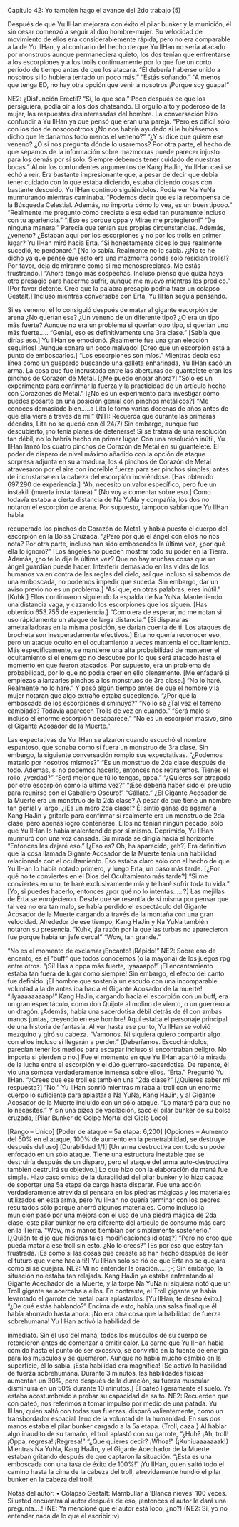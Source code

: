 

Capítulo 42: Yo también hago el avance del 2do trabajo (5)


Después de que Yu IlHan mejorara con éxito el pilar bunker y la munición, él sin cesar comenzó a seguir al dúo hombre-mujer.
Su velocidad de movimiento de ellos era considerablemente rápida, pero no era comparable a la de Yu IlHan, y al contrario del hecho de que Yu IlHan no sería atacado por monstruos aunque permaneciera quieto, los dos tenían que enfrentarse a los escorpiones y a los trolls continuamente por lo que fue un corto periodo de tiempo antes de que los atacara.
“Él debería haberse unido a nosotros si lo hubiera tentado un poco más.” “Estás soñando.”
“A menos que tenga ED, no hay otra opción que venir a nosotros ¡Porque soy guapa!”
 
NE2: ¿Disfunción Erectil? “Sí, lo que sea.”
Poco después de que los persiguiera, podía oír a los dos chateando. El orgullo alto y poderoso de la mujer, las respuestas desinteresadas del hombre. La conversación hizo confundir a Yu IlHan ya que pensó que eran una pareja.
“Pero es difícil sólo con los dos de nosooootroos ¿No nos habría ayudado si le hubiésemos dicho que le daríamos todo menos el veneno?”
“¿Y si dice que quiere ese veneno? ¿O si nos pregunta dónde lo usaremos? Por otra parte, el hecho de que sepamos de la información sobre mazmorras puede parecer injusto para los demás por sí solo. Siempre debemos tener cuidado de nuestras bocas.”
Al oír los contundentes argumentos de Kang HaJin, Yu IlHan casi se echó a reír. Era bastante impresionante que, a pesar de decir que debía tener cuidado con lo que estaba diciendo, estaba diciendo cosas con bastante descuido.
Yu IlHan continuó siguiéndolos. Podía ver Na YuNa murmurando mientras caminaba.
“Podemos decir que es la recompensa de la Búsqueda Celestial. Además, no importa cómo lo vea, es un buen tipooo.”
“Realmente me pregunto cómo creciste a esa edad tan puramente incluso con tu apariencia.”
“¡Eso es porque oppa y Mirae me protegieron!” “De ninguna manera.”
Parecía que tenían sus propias circunstancias. Además, ¿veneno? ¿Estaban aquí por los escorpiones y no por los trolls en primer lugar? Yu IlHan miró hacia Erta.
“Si honestamente dices lo que realmente sucedió, te perdonaré.”
[No lo sabía. Realmente no lo sabía. ¿¡No te he dicho ya que pensé que esto era una mazmorra donde sólo residían trolls!? Por favor, deja de mirarme como si me menospreciaras. Me estás frustrando.]
“Ahora tengo más sospechas. Incluso pienso que quizá haya otro presagio para hacerme sufrir, aunque me muevo mientras los predico.”
[Por favor detente. Creo que la palabra presagio podría traer un colapso Gestalt.] Incluso mientras conversaba con Erta, Yu IlHan seguía pensando.
 
Si es veneno, él lo consiguió después de matar al gigante escorpión de arena ¿No querían ese? ¿Un veneno de un diferente tipo? ¿O era un tipo más fuerte?
Aunque no era un problema si querían otro tipo, si querían uno más fuerte….. “Genial, eso es definitivamente una 3ra clase.”
[Sabía que dirías eso.]
Yu IlHan se emocionó. ¡Realmente fue una gran elección seguirlos! ¡Aunque sonará un poco malvado!
[Creo que un escorpión está a punto de emboscarlos.] “Los escorpiones son míos.”
Mientras decía esa línea como un guepardo buscando una galleta enharinada, Yu IlHan sacó un arma. La cosa que fue incrustada entre las aberturas del guantelete eran los pinchos de Corazón de Metal.
[¿Me puedo enojar ahora?]
“Sólo es un experimento para confirmar la fuerza y la practicidad de un artículo hecho con Corazones de Metal.”
[¿No es un experimento para investigar cómo puedes posarte en una posición genial con pinchos metálicos?]
“Me conoces demasiado bien…..a Lita le tomó varias decenas de años antes de que ella viera a través de mí.”
(NTI: Recuerda que durante las primeras décadas, Lita no se quedó con él 24/7)
Sin embargo, aunque fue descubierto, ¡no tenía planes de detenerse! Si se tratara de una resolución tan débil, no lo habría hecho en primer lugar.
Con una resolución inútil, Yu IlHan lanzó los cuatro pinchos de Corazón de Metal en su guantelete.
El poder de disparo de nivel máximo añadido con la opción de ataque sorpresa adjunta en su armadura, los 4 pinchos de Corazón de Metal atravesaron por el aire con increíble fuerza para ser pinchos simples, antes de incrustarse en la cabeza del escorpión moviéndose.
[Has obtenido 697.290 de experiencia.]
“Ah, necesito un valor específico, pero fue un instakill (muerta instantánea).” [No voy a comentar sobre eso.]
Como todavía estaba a cierta distancia de Na YuNa y compañía, los dos no notaron el escorpión de arena. Por supuesto, tampoco sabían que Yu IlHan había
 
recuperado los pinchos de Corazón de Metal, y había puesto el cuerpo del escorpión en la Bolsa Cruzada.
“¿Pero por qué el ángel con ellos no nos nota? Por otra parte, incluso han sido emboscados la última vez, ¿por qué ella lo ignoró?”
[Los ángeles no pueden mostrar todo su poder en la Tierra. Además, ¿no te lo dije la última vez? Que no hay muchas cosas que un ángel guardián puede hacer.
Interferir demasiado en las vidas de los humanos va en contra de las reglas del cielo, así que incluso si sabemos de una emboscada, no podemos impedir que suceda. Sin embargo, dar un aviso previo no es un problema.]
“Así que, en otras palabras, eres inútil.” [Kuhk.]
Ellos continuaron siguiendo la espalda de Na YuNa. Manteniendo una distancia vaga, y cazando los escorpiones que los siguen.
[Has obtenido 653.755 de experiencia.]
“Como era de esperar, no me notan si uso rápidamente un ataque de larga distancia.”
[Si dispararas ametralladoras en la misma posición, se darían cuenta de ti. Los ataques de brocheta son inesperadamente efectivos.]
Erta no quería reconocer eso, pero un ataque oculto en el ocultamiento a veces mantenía el ocultamiento.
Más específicamente, se mantiene una alta probabilidad de mantener el ocultamiento si el enemigo no descubre por lo que será atacado hasta el momento en que fueron atacados. Por supuesto, era un problema de probabilidad, por lo que no podía creer en ello plenamente.
[Me enfadaré si empiezas a lanzarles pinchos a los monstruos de 3ra clase.] “No lo haré. Realmente no lo haré.”
Y pasó algún tiempo antes de que el hombre y la mujer notaran que algo extraño estaba sucediendo.
“¿Por qué la emboscada de los escorpiones disminuyó?”
“No lo sé ¿Tal vez el terreno cambiado? Todavía aparecen Trolls de vez en cuando.”
“Será malo si incluso el enorme escorpión desaparece.”
“No es un escorpión masivo, sino el Gigante Acosador de la Muerte.”
 
Las expectativas de Yu IlHan se alzaron cuando escuchó el nombre espantoso, que sonaba como si fuera un monstruo de 3ra clase. Sin embargo, la siguiente conversación rompió sus expectativas.
“¿Podemos matarlo por nosotros mismos?”
“Es un monstruo de 2da clase después de todo. Además, si no podemos hacerlo, entonces nos retiraremos. Tienes el rollo, ¿verdad?”
“Será mejor que tú lo tengas, oppa.”
“¿Quieres ser atrapada por otro escorpión como la última vez?”
“¡Ese debería haber sido el preludio para reunirse con el Caballero Oscuro!” “Cállate.”
¿El Gigante Acosador de la Muerte era un monstruo de la 2da clase? A pesar de que tiene un nombre tan genial y largo, ¿¡Es un mero 2da clase!?
Él sintió ganas de agarrar a Kang HaJin y gritarle para confirmar si realmente era un monstruo de 2da clase, pero apenas logró contenerse. Ellos no tenían ningún pecado, sólo que Yu IlHan lo había malentendido por sí mismo.
Deprimido, Yu IlHan murmuró con una voz cansada. Su mirada se dirigía hacia el horizonte.
“Entonces les dejaré eso.”
[¿Eso es? Oh, ha aparecido, ¿eh?]
Era definitivo que la cosa llamada Gigante Acosador de la Muerte tenía una habilidad relacionada con el ocultamiento. Eso estaba claro sólo con el hecho de que Yu IlHan lo había notado primero, y luego Erta, un paso más tarde.
[¿Por qué no te conviertes en el Dios del Ocultamiento más tarde?]
“Si me conviertes en uno, te haré exclusivamente mía y te haré sufrir toda tu vida.” [Yo, si puedes hacerlo, entonces ¿por qué no lo intentas……?]
Las mejillas de Erta se enrojecieron. Desde que se resentía de sí misma por pensar que tal vez no era tan malo, se había perdido el espectáculo del Gigante Acosador de la Muerte cargando a través de la montaña con una gran velocidad. Alrededor de ese tiempo, Kang HaJin y Na YuNa también notaron su presencia.
“Kuhk, ¡la razón por la que las turbas no aparecieron fue porque había un jefe cerca!”
“Wow, tan grande.”
 
“No es el momento de exclamar ¡Encanto! ¡Rápido!”
NE2: Sobre eso de encanto, es el “buff” que todos conocemos (o la mayoría) de los juegos rpg entre otros.
“¡Sí! Has a oppa más fuerte, ¡yaaaapp!”
¡El encantamiento estaba tan fuera de lugar como siempre! Sin embargo, el efecto del canto fue definido. ¡El hombre que sostenía un escudo con una incomparable voluntad a la de antes iba hacia el Gigante Acosador de la muerte!
“¡Iyaaaaaaaaap!”
Kang HaJin, cargando hacia el escorpión con un buff, era un gran espectáculo, como don Quijote al molino de viento, o un guerrero a un dragón.
¡Además, había una sacerdotisa débil detrás de él con ambas manos juntas, creyendo en ese hombre! Aquí estaba el personaje principal de una historia de fantasía.
Al ver hasta ese punto, Yu IlHan se volvió mezquino y giró su cabeza.
“Vamonos. Ni siquiera quiero compartir algo con ellos incluso si llegarán a perder.”
[Deberíamos. Escuchándolos, parecían tener los medios para escapar incluso si encontraban peligro. No importa si pierden o no.]
Fue el momento en que Yu IlHan apartó la mirada de la lucha entre el escorpión y el dúo guerrero-sacerdotisa.
De repente, él vio una sombra verdaderamente inmensa sobre ellos. “Erta.”
Preguntó Yu IlHan.
“¿Crees que ese troll es también una “2da clase?” [¿Quieres saber mi respuesta?]
“No.”
Yu IlHan sonrió mientras miraba al troll con un enorme cuerpo lo suficiente para aplastar a Na YuNa, Kang HaJin, y al Gigante Acosador de la Muerte incluido con un sólo ataque.
“Lo mataré para que no lo necesites.”
Y sin una pizca de vacilación, sacó el pilar bunker de su bolsa cruzada,
[Pilar Bunker de Golpe Mortal del Cielo Loco]
 
[Rango – Único] [Poder de ataque – 5a etapa: 6,200]
[Opciones – Aumento del 50% en el ataque, 100% de aumento en la penetrabilidad, se destruye después del uso]
[Durabilidad 1/1]
[Un arma destructiva con todo su poder enfocado en un sólo ataque. Tiene una estructura inestable que se destruiría después de un disparo, pero el ataque del arma auto-destructiva también destruirá su objetivo.]
Lo que hizo con la elaboración de maná fue simple. Hizo caso omiso de la durabilidad del pilar bunker y lo hizo capaz de soportar una 5a etapa de carga hasta disparar. Fue una acción verdaderamente atrevida si pensara en las piedras mágicas y los materiales utilizados en esta arma, pero Yu IlHan no quería terminar con los peores resultados sólo porque ahorró algunos materiales.
Como incluso la munición pasó por una mejora con el uso de una piedra mágica de 2da clase, este pilar bunker no era diferente del artículo de consumo más caro en la Tierra.
“Wow, mis manos tiemblan por simplemente sostenerlo.” [¿Quién te dijo que hicieras tales modificaciones idiotas?]
“Pero no creo que pueda matar a ese troll sin esto. ¿No lo crees?”
[Es por eso que estoy tan frustrada. ¡Es como si las cosas que creaste se han hecho después de leer el futuro que viene hacia ti!]
Yu IlHan solo se rió de que Erta no se quejara como si se quejara. NE2: Mi no entender la oración….. ;-;
Sin embargo, la situación no estaba tan relajada. Kang HaJin ya estaba enfrentando al Gigante Acechador de la Muerte, y la torpe Na YuNa ni siquiera notó que un Troll gigante se acercaba a ellos. En contraste, el Troll gigante ya había levantado el garrote de metal para aplastarlos.
[Yu IlHan, te deseo éxito.] “¿De qué estás hablando?”
Encima de esto, había una salsa final que él había ahorrado hasta ahora. ¡No era otra cosa que la habilidad de fuerza sobrehumana! Yu IlHan activó la habilidad de
 
inmediato. Sin el uso del maná, todos los músculos de su cuerpo se retorcieron antes de comenzar a emitir calor.
La carne que Yu IlHan había comido hasta el punto de ser excesivo, se convirtió en la fuente de energía para los músculos y se quemaron. Aunque no había mucho cambio en la superficie, él lo sabía. ¡Esta habilidad era magnífica!
[Se activó la habilidad de fuerza sobrehumana. Durante 3 minutos, las habilidades físicas aumentan un 30%, pero después de la duración, su fuerza muscular disminuirá en un 50% durante 10 minutos.]
Él pateó ligeramente el suelo. Ya estaba acostumbrado a probar su capacidad de salto.
NE2: Recuerden que con pateó, nos referimos a tomar impulso por medio de una patada.
Yu IlHan, quien saltó con todas sus fuerzas, disparó valientemente, como un transbordador espacial lleno de la voluntad de la humanidad. En sus dos manos estaba el pilar bunker cargado a la 5a etapa.
{Troll, caza.}
Al hablar algo inaudito de su tamaño, el troll aplastó con su garrote, “¿Huh? ¡Ah, troll! ¡Oppa, regresa! ¡Regresa!”
“¿Qué quieres decir? ¡Whoa!”
{¡Kuhiuaaaaaaak!}
Mientras Na YuNa, Kang HaJin, y el Gigante Acechador de la Muerte estaban gritando después de que captaron la situación.
“¡Esta es una emboscada con una tasa de éxito de 100%!”
¡Yu IlHan, quien saltó todo el camino hasta la cima de la cabeza del troll, atrevidamente hundió el pilar bunker en la cabeza del troll!


Notas del autor:
•	Colapso Gestalt: Mambullar a ‘Blanca nieves’ 100 veces. Si usted encuentra al autor después de eso, ¡entonces el autor le dará una pregunta….!
(NE: Ya mencioné que el autor está loco, ¿no?) (NE2: Si, yo no entender nada de lo que él escribir :v)
